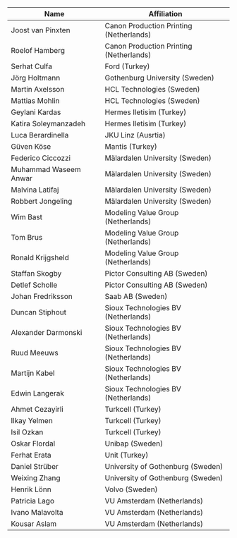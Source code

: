 


|       Name           | Affiliation                           |
| ----------------     | ------------------------------------- |
|Joost van Pinxten     |Canon Production Printing (Netherlands)|
|Roelof Hamberg        |Canon Production Printing (Netherlands)|
|Serhat Culfa          | Ford (Turkey)                         |
|Jörg Holtmann         | Gothenburg University (Sweden)        |
| Martin Axelsson      | HCL Technologies (Sweden)             |
| Mattias Mohlin       | HCL Technologies (Sweden)             |
|Geylani Kardas        | Hermes Iletisim (Turkey)              |
|Katira Soleymanzadeh  | Hermes Iletisim (Turkey)              |
|Luca Berardinella     | JKU Linz (Ausrtia)                    |
|Güven Köse            | Mantis (Turkey)                       |
|Federico Ciccozzi     | Mälardalen University (Sweden)        |
|Muhammad Waseem Anwar | Mälardalen University (Sweden)        |
| Malvina Latifaj      | Mälardalen University (Sweden)        |
|Robbert Jongeling     | Mälardalen University (Sweden)        |
| Wim Bast             | Modeling Value Group (Netherlands)    |
|Tom Brus              | Modeling Value Group (Netherlands)    | 
|Ronald Krijgsheld     | Modeling Value Group (Netherlands)    |
|Staffan Skogby        | Pictor Consulting AB (Sweden)         |
| Detlef Scholle       | Pictor Consulting AB (Sweden)         |
| Johan Fredriksson    | Saab AB (Sweden)                      |
|Duncan Stiphout       | Sioux Technologies BV (Netherlands)   |  
|Alexander Darmonski   | Sioux Technologies BV (Netherlands)   | 
|Ruud Meeuws           | Sioux Technologies BV (Netherlands)   | 
|Martijn Kabel         | Sioux Technologies BV (Netherlands)   | 
|Edwin Langerak        | Sioux Technologies BV (Netherlands)   | 
|Ahmet Cezayirli       | Turkcell (Turkey)                     |
|Ilkay Yelmen          | Turkcell (Turkey)                     |
|Isil Ozkan            | Turkcell (Turkey)                     |	
|Oskar Flordal         | Unibap (Sweden)                       |
|Ferhat Erata          | Unit (Turkey)                         |
|Daniel Strüber        | University of Gothenburg (Sweden)     |  
|Weixing Zhang         | University of Gothenburg (Sweden)     |  
| Henrik Lönn          | Volvo (Sweden)                        |
|Patricia Lago         | VU Amsterdam (Netherlands)            |
|Ivano Malavolta       | VU Amsterdam (Netherlands)            |
|Kousar Aslam          | VU Amsterdam (Netherlands)            |
